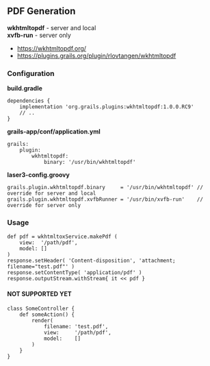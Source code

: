 
## PDF Generation

**wkhtmltopdf** - server and local  
**xvfb-run** - server only

- https://wkhtmltopdf.org/
- https://plugins.grails.org/plugin/rlovtangen/wkhtmltopdf

### Configuration

**build.gradle**

    dependencies {
        implementation 'org.grails.plugins:wkhtmltopdf:1.0.0.RC9'
        // ..
    }

**grails-app/conf/application.yml**

    grails:
        plugin:
            wkhtmltopdf:
                binary: '/usr/bin/wkhtmltopdf'

**laser3-config.groovy**

    grails.plugin.wkhtmltopdf.binary     = '/usr/bin/wkhtmltopdf' // override for server and local
    grails.plugin.wkhtmltopdf.xvfbRunner = '/usr/bin/xvfb-run'    // override for server only

### Usage

    def pdf = wkhtmltoxService.makePdf (
        view:  '/path/pdf',
        model: []
    )
    response.setHeader( 'Content-disposition', 'attachment; filename="test.pdf"' )
    response.setContentType( 'application/pdf' )
    response.outputStream.withStream{ it << pdf }

#### NOT SUPPORTED YET

    class SomeController {
        def someAction() {
            render( 
                filename: 'test.pdf',
                view:     '/path/pdf',
                model:    []
            )
        }
    }